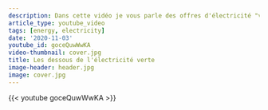 ```yaml
---
description: Dans cette vidéo je vous parle des offres d'électricité "verte", ou plutôt, des offres d'électricité 100% renouvelable. Vous comprendrez comment fonctionne ces offres et, du coup, quels sont leurs implications, leurs avantages et leurs limites.
article_type: youtube_video
tags: [energy, electricity]
date: '2020-11-03'
youtube_id: goceQuwWwKA
video-thumbnail: cover.jpg
title: Les dessous de l'électricité verte
image-header: header.jpg
image: cover.jpg
---
```


{{< youtube goceQuwWwKA >}}